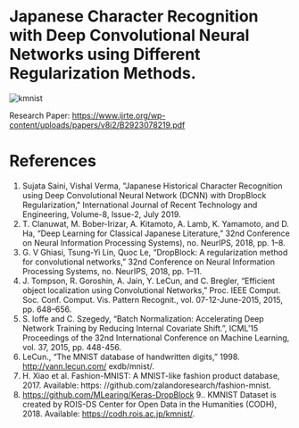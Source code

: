 # Japanese Character Recognition with Deep Convolutional Neural Networks using Different Regularization Methods.
![kmnist](https://user-images.githubusercontent.com/47734496/60606296-b794f480-9dd8-11e9-97fe-e5cb9ed2cd75.png)

Research Paper: https://www.ijrte.org/wp-content/uploads/papers/v8i2/B2923078219.pdf

# References
1. Sujata Saini, Vishal Verma, "Japanese Historical Character Recognition using Deep Convolutional Neural Network (DCNN) with DropBlock Regularization," International Journal of Recent Technology and Engineering, Volume-8, Issue-2, July 2019.
2. T. Clanuwat, M. Bober-Irizar, A. Kitamoto, A. Lamb, K. Yamamoto, and D. Ha, “Deep Learning for Classical Japanese Literature,” 32nd Conference on Neural Information Processing Systems), no. NeurIPS, 2018, pp. 1–8.
3. G. V Ghiasi, Tsung-Yi Lin, Quoc Le, “DropBlock: A regularization method for convolutional networks,” 32nd Conference on Neural Information Processing Systems, no. NeurIPS, 2018, pp. 1–11.
4. J. Tompson, R. Goroshin, A. Jain, Y. LeCun, and C. Bregler, “Efficient object localization using Convolutional Networks,” Proc. IEEE Comput. Soc. Conf. Comput. Vis. Pattern Recognit., vol. 07-12-June-2015, 2015, pp. 648–656.
5. S. Ioffe and C. Szegedy, “Batch Normalization: Accelerating Deep Network Training by Reducing Internal Covariate Shift.”, ICML’15 Proceedings of the 32nd International Conference on Machine Learning, vol. 37, 2015, pp. 448-456.
6. LeCun., “The MNIST database of handwritten digits,” 1998. http://yann.lecun.com/ exdb/mnist/.
7.	H. Xiao et al. Fashion-MNIST: A MNIST-like fashion product database, 2017. Available: https: //github.com/zalandoresearch/fashion-mnist.
8. https://github.com/MLearing/Keras-DropBlock
9.. KMNIST Dataset is created by ROIS-DS Center for Open Data in the Humanities (CODH), 2018. Available: https://codh.rois.ac.jp/kmnist/.
